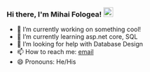 ### Hi there, I'm Mihai Fologea! <a href="https://www.linkedin.com/in/abhisheknaiidu/"> <img alt="Mihail's's LinkdeIN" width="22px" src="https://cdn.jsdelivr.net/npm/simple-icons@v3/icons/linkedin.svg" /> </a>

- 🔭 I’m currently working on something cool!
- 🌱 I’m currently learning asp.net core, SQL
- 🤔 I’m looking for help with Database Design
- 📫 How to reach me: [email](mailto:foxmihail83@gmail.com)
- 😄 Pronouns: He/His

